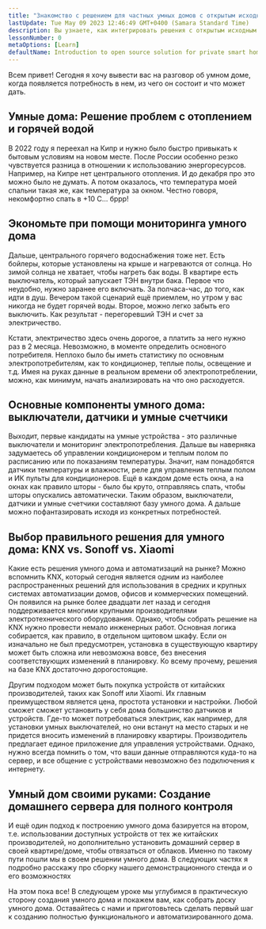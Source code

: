 ```yaml
---
title: "Знакомство с решением для частных умных домов c открытым исходным кодом"
lastUpdate: Tue May 09 2023 12:46:49 GMT+0400 (Samara Standard Time)
description: Вы узнаете, как интегрировать решения с открытым исходным кодом с недорогими смарт устройствами, чтобы сделать ваш умный дом частным и не зависящим от облаков в своей работе.
lessonNumber: 0
metaOptions: [Learn]
defaultName: Introduction to open source solution for private smart homes
---
```


<LessonImages src="smart-home-intro/open-source-private-smart-home-intro.png" imageClasses="mb full" />

<RoboAcademyText>
  Всем привет! Сегодня я хочу вывести вас на разговор об умном доме, когда появляется потребность в нем, из чего он состоит и что может дать. 
</RoboAcademyText>

## Умные дома: Решение проблем с отоплением и горячей водой

В 2022 году я переехал на Кипр и нужно было быстро привыкать к бытовым условиям на новом месте. После России особенно резко чувствуется разница в отношении к использованию энергоресурсов. Например, на Кипре нет центрального отопления. И до декабря про это можно было не думать. А потом оказалось, что температура моей спальни такая же, как температура за окном. Честно говоря, некомфортно спать в +10 С… бррр! 

## Экономьте при помощи мониторинга умного дома

Дальше, центрального горячего водоснабжения тоже нет. Есть бойлеры, которые установлены на крыше и нагреваются от солнца. Но зимой солнца не хватает, чтобы нагреть бак воды. В квартире есть выключатель, который запускает ТЭН внутри бака. Первое что неудобно, нужно заранее его включать. За полчаса-час, до того, как идти в душ. Вечером такой сценарий ещё приемлем, но утром у вас никогда не будет горячей воды. Второе, можно легко забыть его выключить. Как результат - перегоревший ТЭН и счет за электричество. 

Кстати, электричество здесь очень дорогое, а платить за него нужно раз в 2 месяца. Невозможно, в моменте определить основного потребителя. Неплохо было бы иметь статистику по основным электропотребителям, как то кондиционер, теплые полы, освещение и т.д. Имея на руках данные в реальном времени об электропотреблении, можно, как минимум, начать анализировать на что оно расходуется. 

## Основные компоненты умного дома: выключатели, датчики и умные счетчики

Выходит, первые кандидаты на умные устройства - это различные выключатели и мониторинг электропотребления. Дальше вы наверняка задумаетесь об управлении кондиционером и теплым полом по расписанию или по показаниям температуры. Значит, нам понадобятся датчики температуры и влажности, реле для управления теплым полом и ИК пульты для кондиционеров. Ещё в каждом доме есть окна, а на окнах как правило шторы - было бы круто, отправляясь спать, чтобы шторы опускались автоматически. Таким образом, выключатели, датчики и умные счетчики составляют базу умного дома. А дальше можно пофантазировать исходя из конкретных потребностей.

## Выбор правильного решения для умного дома: KNX vs. Sonoff vs. Xiaomi

Какие есть решения умного дома и автоматизаций на рынке? Можно вспомнить KNX, который сегодня является одним из наиболее распространенных решений для использования в средних и крупных системах автоматизации домов, офисов и коммерческих помещений. Он появился на рынке более двадцати лет назад и сегодня поддерживается многими крупными производителями электротехнического оборудования. Однако, чтобы собрать решение на KNX нужно провести немало инженерных работ. Основная логика собирается, как правило, в отдельном щитовом шкафу. Если он изначально не был предусмотрен, установка в существующую квартиру может быть сложна или невозможна вовсе, без внесения соответствующих изменений в планировку. Ко всему прочему, решения на базе KNX достаточно дорогостоящие.

Другим подходом может быть покупка устройств от китайских производителей, таких как Sonoff или Xiaomi. Их главным преимуществом является цена, простота установки и настройки. Любой сможет сможет установить у себя дома большинство датчиков и устройств. Где-то может потребоваться электрик, как например, для установки умных выключателей, но они встанут на место старых и не придется вносить изменений в планировку квартиры. Производитель предлагает единое приложение для управления устройствами. Однако, нужно всегда помнить о том, что ваши данные отправляются куда-то на сервер, и все общение с устройствами невозможно без подключения к интернету. 


## Умный дом своими руками: Создание домашнего сервера для полного контроля

И ещё один подход к построению умного дома базируется на втором, т.е. использовании доступных устройств от тех же китайских производителей, но дополнительно установить домашний сервер в своей квартире/доме, чтобы отвязаться от облаков. Именно по такому пути пошли мы в своем решении умного дома. В следующих частях я подробно расскажу про сборку нашего демонстрационного стенда и о его возможностях

<RoboAcademyText fWeight="500">
  На этом пока все! В следующем уроке мы углубимся в практическую сторону создания умного дома и покажем вам, как собрать доску умного дома. Оставайтесь с нами и приготовьтесь сделать первый шаг к созданию полностью функционального и автоматизированного дома.
</RoboAcademyText>

